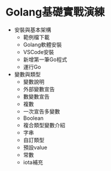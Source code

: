 # Golang基礎實戰演練
+ 安裝與基本架構
    + 範例檔下載
    + Golang軟體安裝
    + VSCode安裝
    + 新增第一筆Go程式
    + 運行Go
+  變數與類型
    + 變數說明
    + 外部變數宣告
    + 數變數宣告
    + 複數
    + 一次宣告多變數 
    + Boolean
    + 複合類型變數介紹
    + 字串
    + 自訂類型
    + 預設value
    + 常數
    + iota補充

